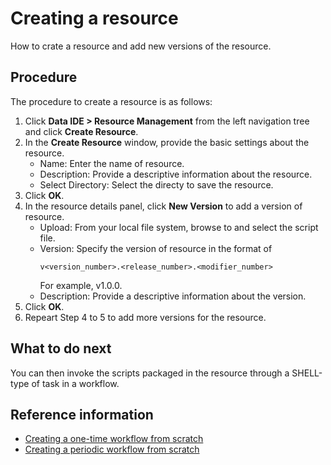 # Creating a resource

How to crate a resource and add new versions of the resource.

## Procedure

The procedure to create a resource is as follows:

1. Click **Data IDE > Resource Management** from the left navigation tree and click **Create Resource**.
2. In the **Create Resource** window, provide the basic settings about the resource.
   - Name: Enter the name of resource.
   - Description: Provide a descriptive information about the resource.
   - Select Directory: Select the directy to save the resource.
3. Click **OK**.
4. In the resource details panel, click **New Version** to add a version of resource.
   - Upload: From your local file system, browse to and select the script file.
   - Version: Specify the version of resource in the format of
      ```
      v<version_number>.<release_number>.<modifier_number>
      ```
      For example, v1.0.0.
   - Description: Provide a descriptive information about the version.
5. Click **OK**.  
6. Repeart Step 4 to 5 to add more versions for the resource.

## What to do next

You can then invoke the scripts packaged in the resource through a SHELL-type of task in a workflow.

## Reference information

- [Creating a one-time workflow from scratch](creating_workflow_onetime)
- [Creating a periodic workflow from scratch](creating_workflow_periodic)
